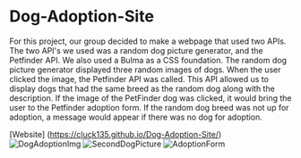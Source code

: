 # Dog-Adoption-Site

For this project, our group decided to make a webpage that used two APIs. The two API's we used was a random dog picture generator, and the Petfinder API. We also used a Bulma as a CSS foundation. The random dog picture generator displayed three random images of dogs. When the user clicked the image, the Petfinder API was called. This API allowed us to display dogs that had the same breed as the random dog along with the description. If the image of the PetFinder dog was clicked, it would bring the user to the Petfinder adoption form. If the random dog breed was not up for adoption, a message would appear if there was no dog for adoption.

[Website] (https://cluck135.github.io/Dog-Adoption-Site/)
![DogAdoptionImg](https://user-images.githubusercontent.com/86165095/139540391-1195c6b7-372f-407c-a008-43b1db996449.png)
![SecondDogPicture](https://user-images.githubusercontent.com/86165095/139540381-6d26e7e5-5843-4077-8e7f-db1e7caf0dd6.png)
![AdoptionForm](https://user-images.githubusercontent.com/86165095/139540369-ddf8fff8-6c48-4a1c-a15b-4212cf63c5c8.png)
